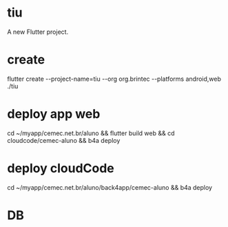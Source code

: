 # tiu

A new Flutter project.

# create
 flutter create --project-name=tiu --org org.brintec --platforms android,web ./tiu

# deploy app web
cd ~/myapp/cemec.net.br/aluno && flutter build web && cd cloudcode/cemec-aluno && b4a deploy

# deploy cloudCode
cd ~/myapp/cemec.net.br/aluno/back4app/cemec-aluno && b4a deploy

# DB


